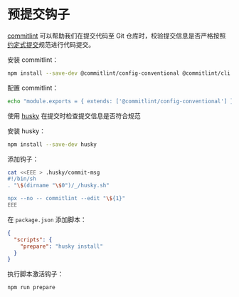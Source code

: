 # 预提交钩子

[commitlint](https://commitlint.js.org/) 可以帮助我们在提交代码至 Git 仓库时，校验提交信息是否严格按照[约定式提交](https://www.conventionalcommits.org/zh-hans)规范进行代码提交。

安装 commitlint：

```sh
npm install --save-dev @commitlint/config-conventional @commitlint/cli
```

配置 commitlint：

```sh
echo "module.exports = { extends: ['@commitlint/config-conventional'] };" > commitlint.config.js
```

使用 [husky](https://typicode.github.io/husky/) 在提交时检查提交信息是否符合规范

安装 husky：

```sh
npm install --save-dev husky
```

添加钩子：

```sh
cat <<EEE > .husky/commit-msg
#!/bin/sh
. "\$(dirname "\$0")/_/husky.sh"

npx --no -- commitlint --edit "\${1}"
EEE
```

在 `package.json` 添加脚本：

```json
{
  "scripts": {
    "prepare": "husky install"
  }
}
```

执行脚本激活钩子：

```sh
npm run prepare
```
